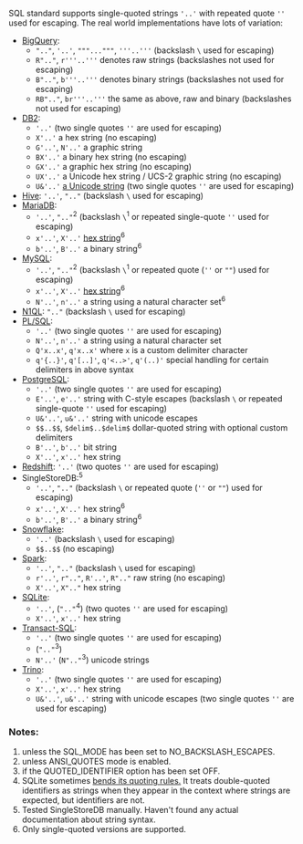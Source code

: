 SQL standard supports single-quoted strings `'..'` with repeated quote `''` used for escaping.
The real world implementations have lots of variation:

- [BigQuery][]:
  - `".."`, `'..'`, `"""..."""`, `'''..'''` (backslash `\` used for escaping)
  - `R".."`, `r'''..'''` denotes raw strings (backslashes not used for escaping)
  - `B".."`, `b'''..'''` denotes binary strings (backslashes not used for escaping)
  - `RB".."`, `br'''..'''` the same as above, raw and binary (backslashes not used for escaping)
- [DB2][]:
  - `'..'` (two single quotes `''` are used for escaping)
  - `X'..'` a hex string (no escaping)
  - `G'..'`, `N'..'` a graphic string
  - `BX'..'` a binary hex string (no escaping)
  - `GX'..'` a graphic hex string (no escaping)
  - `UX'..'` a Unicode hex string / UCS-2 graphic string (no escaping)
  - `U&'..'` [a Unicode string][db2-unicode] (two single quotes `''` are used for escaping)
- [Hive][]: `'..'`, `".."` (backslash `\` used for escaping)
- [MariaDB][]:
  - `'..'`, `".."`<sup>2</sup> (backslash `\`<sup>1</sup> or repeated single-quote `''` used for escaping)
  - `x'..'`, `X'..'` [hex string][mariadb-hex]<sup>6</sup>
  - `b'..'`, `B'..'` a binary string<sup>6</sup>
- [MySQL][]:
  - `'..'`, `".."`<sup>2</sup> (backslash `\`<sup>1</sup> or repeated quote (`''` or `""`) used for escaping)
  - `x'..'`, `X'..'` [hex string][mysql-hex]<sup>6</sup>
  - `N'..'`, `n'..'` a string using a natural character set<sup>6</sup>
- [N1QL][]: `".."` (backslash `\` used for escaping)
- [PL/SQL][]:
  - `'..'` (two single quotes `''` are used for escaping)
  - `N'..'`, `n'..'` a string using a natural character set
  - `Q'x..x'`, `q'x..x'` where `x` is a custom delimiter character
  - `q'{..}'`, `q'[..]'`, `q'<..>'`, `q'(..)'` special handling for certain delimiters in above syntax
- [PostgreSQL][]:
  - `'..'` (two single quotes `''` are used for escaping)
  - `E'..'`, `e'..'` string with C-style escapes (backslash `\` or repeated single-quote `''` used for escaping)
  - `U&'..'`, `u&'..'` string with unicode escapes
  - `$$..$$`, `$delim$..$delim$` dollar-quoted string with optional custom delimiters
  - `B'..'`, `b'..'` bit string
  - `X'..'`, `x'..'` hex string
- [Redshift][]: `'..'` (two quotes `''` are used for escaping)
- SingleStoreDB:<sup>5</sup>
  - `'..'`, `".."` (backslash `\` or repeated quote (`''` or `""`) used for escaping)
  - `x'..'`, `X'..'` hex string<sup>6</sup>
  - `b'..'`, `B'..'` a binary string<sup>6</sup>
- [Snowflake][]:
  - `'..'` (backslash `\` used for escaping)
  - `$$..$$` (no escaping)
- [Spark][]:
  - `'..'`, `".."` (backslash `\` used for escaping)
  - `r'..'`, `r".."`, `R'..'`, `R".."` raw string (no escaping)
  - `X'..'`, `X".."` hex string
- [SQLite][]:
  - `'..'`, (`".."`<sup>4</sup>) (two quotes `''` are used for escaping)
  - `X'..'`, `x'..'` hex string
- [Transact-SQL][]:
  - `'..'` (two single quotes `''` are used for escaping)
  - (`".."`<sup>3</sup>)
  - `N'..'` (`N".."`<sup>3</sup>) unicode strings
- [Trino][]:
  - `'..'` (two single quotes `''` are used for escaping)
  - `X'..'`, `x'..'` hex string
  - `U&'..'`, `u&'..'` string with unicode escapes (two single quotes `''` are used for escaping)

### Notes:

1. unless the SQL_MODE has been set to NO_BACKSLASH_ESCAPES.
2. unless ANSI_QUOTES mode is enabled.
3. if the QUOTED_IDENTIFIER option has been set OFF.
4. SQLite sometimes [bends its quoting rules.][sqlite-note] It treats double-quoted identifiers as strings when they appear in the context where strings are expected, but identifiers are not.
5. Tested SingleStoreDB manually. Haven't found any actual documentation about string syntax.
6. Only single-quoted versions are supported.

[bigquery]: https://cloud.google.com/bigquery/docs/reference/standard-sql/lexical#string_and_bytes_literals
[db2]: https://www.ibm.com/docs/en/db2/9.7?topic=elements-constants
[db2-unicode]: https://www.ibm.com/docs/en/db2/9.7?topic=database-language-aware-collation
[hive]: https://cwiki.apache.org/confluence/display/hive/languagemanual%20types#LanguageManualTypes-StringsstringStrings
[mariadb]: https://mariadb.com/kb/en/string-literals/
[mariadb-hex]: https://mariadb.com/kb/en/hexadecimal-literals/
[mysql]: https://dev.mysql.com/doc/refman/8.0/en/string-literals.html
[mysql-hex]: https://dev.mysql.com/doc/refman/8.0/en/hexadecimal-literals.html
[n1ql]: https://docs.couchbase.com/server/current/n1ql/n1ql-language-reference/literals.html#strings
[pl/sql]: https://docs.oracle.com/cd/B19306_01/server.102/b14200/sql_elements003.htm#i42617
[postgresql]: https://www.postgresql.org/docs/current/sql-syntax-lexical.html#SQL-SYNTAX-CONSTANTS
[redshift]: https://stackoverflow.com/questions/48000322/escaping-single-quotes-in-redshift-sql
[snowflake]: https://docs.snowflake.com/en/sql-reference/data-types-text.html#string-constants
[spark]: https://spark.apache.org/docs/latest/sql-ref-literals.html#string-literal
[sqlite]: https://www.sqlite.org/lang_expr.html#literal_values_constants_
[sqlite-note]: https://www.sqlite.org/lang_keywords.html
[transact-sql]: https://docs.microsoft.com/en-us/sql/t-sql/data-types/constants-transact-sql?view=sql-server-ver15
[trino]: https://github.com/trinodb/trino/blob/ca7dcaa873b9dd24185e9a69cecdd1dd8717694c/core/trino-parser/src/main/antlr4/io/trino/sql/parser/SqlBase.g4#L1146-L1159
